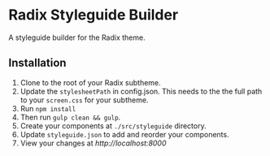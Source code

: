 # Radix Styleguide Builder
A styleguide builder for the Radix theme.

## Installation

1. Clone to the root of your Radix subtheme.
2. Update the `stylesheetPath` in config.json. This needs to the the full path to your `screen.css` for your subtheme.
3. Run `npm install`
4. Then run `gulp clean && gulp`.
5. Create your components at `./src/styleguide` directory.
6. Update `styleguide.json` to add and reorder your components.
6. View your changes at *http://localhost:8000*
